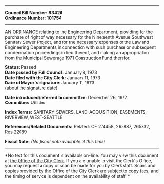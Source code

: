 * * * * *  
  
**Council Bill Number: [](#h0)[](#h2)93426**   
**Ordinance Number: 101754**  
  
* * * * *  
  
AN ORDINANCE relating to the Engineering Department, providing for the purchase of right of way necessary for the Nineteenth Avenue Southwest Sanitary Sewer Project, and for the necessary expenses of the Law and Engineering Departments in connection with such purchase or subsequent condemnation proceedings in lieu thereof, and making an appropriation from the Municipal Sewerage 1971 Construction Fund therefor.  
  
**Status:** Passed   
**Date passed by Full Council:** January 8, 1973   
**Date filed with the City Clerk:** January 11, 1973   
**Date of Mayor's signature:** January 11, 1973   
[(about the signature date)](/~public/approvaldate.htm)   
  
  
**Date introduced/referred to committee:** December 26, 1972   
**Committee:** Utilities   
  
**Index Terms:** SANITARY-SEWERS, LAND-ACQUISITION, EASEMENTS, RIVERVIEW, WEST-SEATTLE  
  
**References/Related Documents:** Related: CF 274458, 263887, 265832, Res 22089  
  
**Fiscal Note:** *(No fiscal note available at this time)*  
  
* * * * *  
  
*No text for this document is available on-line. You may view this document at [the Office of the City Clerk](http://www.seattle.gov/leg/clerk/contactUs.htm). If you are unable to visit the Clerk's Office, you may request a copy or scan be made for you by Clerk staff. Scans and copies provided by the Office of the City Clerk are subject to [copy fees](http://clerk.seattle.gov/~public/clerkfees.htm), and the timing of service is dependent on the availability of staff. *  
  
  
